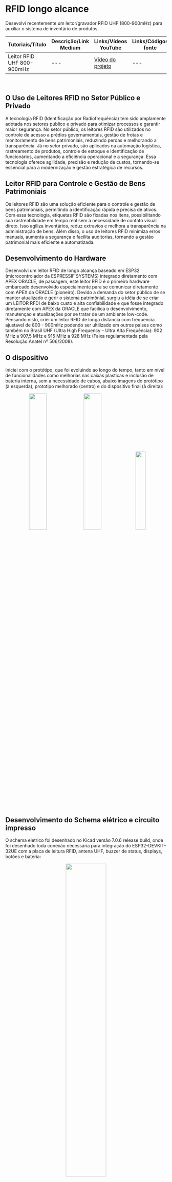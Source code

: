 # RFID longo alcance
Desevolvi recentemente um leitor/gravador RFID UHF (800-900mHz) para auxiliar o sistema de inventário de produtos.

  
| Tutoriais/Título | Descrição/Link Medium | Links/Vídeos YouTube | Links/Códigos fonte |
| --- | --- | --- | --- |
| Leitor RFID UHF 800-900mHz        | --- | [Vídeo do projeto](https://youtu.be/Jc2K4sEd0nE) | --- |
<br>


## O Uso de Leitores RFID no Setor Público e Privado

A tecnologia RFID (Identificação por Radiofrequência) tem sido amplamente adotada nos setores público e privado para otimizar processos e garantir maior segurança. No setor público, os leitores RFID são utilizados no controle de acesso a prédios governamentais, gestão de frotas e monitoramento de bens patrimoniais, reduzindo perdas e melhorando a transparência. Já no setor privado, são aplicados na automação logística, rastreamento de produtos, controle de estoque e identificação de funcionários, aumentando a eficiência operacional e a segurança. Essa tecnologia oferece agilidade, precisão e redução de custos, tornando-se essencial para a modernização e gestão estratégica de recursos.

## Leitor RFID para Controle e Gestão de Bens Patrimoniais

Os leitores RFID são uma solução eficiente para o controle e gestão de bens patrimoniais, permitindo a identificação rápida e precisa de ativos. Com essa tecnologia, etiquetas RFID são fixadas nos itens, possibilitando sua rastreabilidade em tempo real sem a necessidade de contato visual direto. Isso agiliza inventários, reduz extravios e melhora a transparência na administração de bens. Além disso, o uso de leitores RFID minimiza erros manuais, aumenta a segurança e facilita auditorias, tornando a gestão patrimonial mais eficiente e automatizada.

## Desenvolvimento do Hardware

Desenvolvi um leitor RFID de longo alcança baseado em ESP32 (microcontrolador da ESPRESSIF SYSTEMS) integrado diretamento com APEX ORACLE, de passagem, este leitor RFID é o primeiro hardware embarcado desenvolvido especialmente para se comunicar diretamente com APEX da ORACLE (pioneiro).
Devido a demanda do setor público de se manter atualizado e gerir o sistema patrimônial, surgiu a idéia de se criar um LEITOR RFDI de baixo custo e alta confiabilidade e que fosse integrado diretamente com APEX da ORACLE que facilica o desenvolvimento, manutençao e atualizações por se tratar de um ambiente low-code.
Pensando nisto, criei um leitor RFID de longa distancia com frequencia ajustavel de 800 - 900mHz podendo ser ultilizado em outros paises como também no Brasil UHF (Ultra High Frequency – Ultra Alta Frequência): 902 MHz a 907,5 MHz e 915 MHz a 928 MHz (Faixa regulamentada pela Resolução Anatel nº 506/2008).

## O dispositivo

Iniciei com o protótipo, que foi evoluindo ao longo do tempo, tanto em nível de funcionalidades como melhorias nas caixas plasticas e inclusão de bateria interna, sem a necessidade de cabos, abaixo imagens do protótipo (à esquerda), prototipo melhorado (centro) e do dispositivo final (à direita):

<p align="center">
  <img src="https://github.com/user-attachments/assets/39e22bfb-cbac-472f-bc9c-da1acbf79717" width="33%" />
  <img src="https://github.com/user-attachments/assets/d6428f6f-9432-44b0-b9b0-5297b8dc46d9" width="33%" />
  <img src="https://github.com/user-attachments/assets/111475e9-145a-454b-9644-10bf154d9b65" width="25%" />
</p>

## Desenvolvimento do Schema elétrico e circuito impresso

O schema eletrico foi desenhado no Kicad versão 7.0.6 release build, onde foi desenhado toda conexão necessária para integração do ESP32-DEVKIT-32UE com a placa de leitura RFID, antena UHF, buzzer de status, displays, botões e bateria:

<p align="center">
  <img src="https://github.com/user-attachments/assets/4df8bd6f-6ec1-4e04-9b5f-9289ef4ffadc" width="50%" />
</p>
<br>

Com o Schema em mãos, desenhei também no kicad o circuito impresso para montagem da parte eletrônica:

<p align="center">
  <img src="https://github.com/user-attachments/assets/90b7030c-3283-43b6-b2d0-b4ea6870e5bc" width="33%" />
</p>
<br>

## Funções no leitor RFID

Frequências: Ler etiquetas RFID com frequências de 865-868Mhz (Europa) e 902-928Mhz (América) com 3dbi UHF (1 a 1.5 metros para leitura) ajustável através de software administrativo:

<p align="center">
  <img src="https://github.com/user-attachments/assets/3e854fd6-44f0-4640-859f-7489e05508be" width="70%" />
</p>
<br>

Velocidade de leitura: Pessue três velocidades de leitura/segundo (quanto maior menos sensível);<br>
<br>

Sensitividade: Potência de Recepção (Receive Sensitivity), o leitor permite ajustar a sensibilidade do receptor (quanto sinal ele consegue captar), são duas opções Dense reader e High sensitivity.<br>
<br>

Mixer gain: Um parâmetro ajustável, o mixer gain corretamente é importante para:<br>

- Melhorar a sensibilidade do leitor;
- Reduzir ruído;
- Evitar saturação dos circuitos posteriores.
<br>

Power setting: Define quanta energia (em dBm) o leitor envia para a antena.<br>

- Valores típicos vão de 10 dBm a 30 dBm, dependendo do leitor e das regulamentações locais;
- Mais potência = maior alcance de leitura, mas também mais interferência e consumo de energia;
- Menos potência = menos alcance, porém mais preciso para leituras próximas e menor risco de interferência.
<br>

HOST e URL: Para configurações de REDE, permitindo comunicação com aplicativos usando RESTful services, enviando de recebendo dados via POST e GET.<br>
<br>

Comunicação via WIFI: Cada leitor RFID Cria seu proprio Web Services automáticamente para configuração de WIFI próximas caso não consiga conexão com alguma rede WIFI já configurada.<br>
<br>

Atualização de sistema: Via OTA (Over-The-Air), processo que permite enviar novo firmware para o dispositivo pela rede Wi-Fi, sem a necessidade de conexão física via cabo USB.<br>
<br>


<br>
<hr>

[<< Voltar para página inicial](https://github.com/dev-daniel-amorim)
